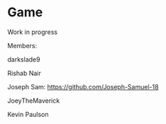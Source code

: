 # Game
Work in progress

Members:

darkslade9

Rishab Nair

Joseph Sam: https://github.com/Joseph-Samuel-18

JoeyTheMaverick

Kevin Paulson
